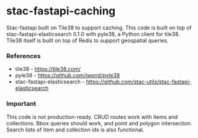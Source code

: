# stac-fastapi-caching
Stac-fastapi built on Tile38 to support caching. This code is built on top of stac-fastapi-elasticsearch 0.1.0 with pyle38, a Python client for tile38. Tile38 itself is built on top of Redis to support geospatial queries. 

### References

- tile38 - https://tile38.com/
- pyle38 - https://github.com/iwpnd/pyle38
- stac-fastapi-elasticsearch - https://github.com/stac-utils/stac-fastapi-elasticsearch

### Important

This code is not production-ready. CRUD routes work with items and collections. Bbox queries should work, and point and polygon intersection. Search lists of item and collection ids is also functional.